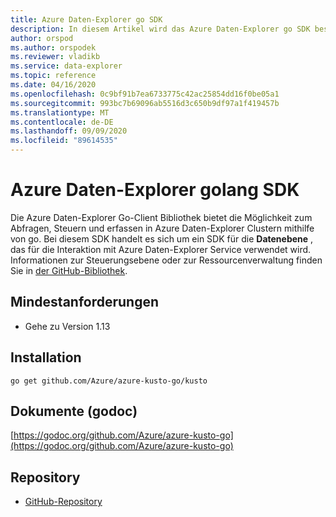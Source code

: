 ```yaml
---
title: Azure Daten-Explorer go SDK
description: In diesem Artikel wird das Azure Daten-Explorer go SDK beschrieben.
author: orspod
ms.author: orspodek
ms.reviewer: vladikb
ms.service: data-explorer
ms.topic: reference
ms.date: 04/16/2020
ms.openlocfilehash: 0c9bf91b7ea6733775c42ac25854dd16f0be05a1
ms.sourcegitcommit: 993bc7b69096ab5516d3c650b9df97a1f419457b
ms.translationtype: MT
ms.contentlocale: de-DE
ms.lasthandoff: 09/09/2020
ms.locfileid: "89614535"
---
```

# <a name="azure-data-explorer-golang-sdk"></a>Azure Daten-Explorer golang SDK

Die Azure Daten-Explorer Go-Client Bibliothek bietet die Möglichkeit zum Abfragen, Steuern und erfassen in Azure Daten-Explorer Clustern mithilfe von go. Bei diesem SDK handelt es sich um ein SDK für die **Datenebene** , das für die Interaktion mit Azure Daten-Explorer Service verwendet wird. Informationen zur Steuerungsebene oder zur Ressourcenverwaltung finden Sie in [der GitHub-Bibliothek](https://github.com/Azure/azure-sdk-for-go/tree/master/services/kusto/mgmt).

## <a name="minimum-requirements"></a>Mindestanforderungen

* Gehe zu Version 1.13

## <a name="installation"></a>Installation

`go get github.com/Azure/azure-kusto-go/kusto`

## <a name="docs-godoc"></a>Dokumente (godoc)

[https://godoc.org/github.com/Azure/azure-kusto-go](https://godoc.org/github.com/Azure/azure-kusto-go)

## <a name="repo"></a>Repository

* [GitHub-Repository](https://github.com/Azure/azure-kusto-go)
